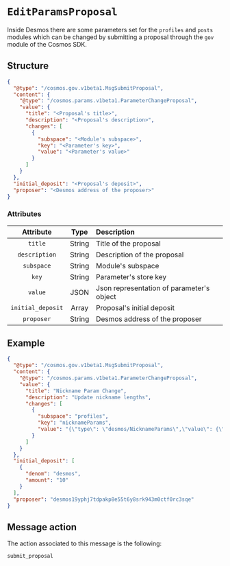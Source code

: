 # `EditParamsProposal`
Inside Desmos there are some parameters set for the `profiles` and `posts` modules which can be changed by submitting a
proposal through the `gov` module of the Cosmos SDK.

## Structure

```json
{
  "@type": "/cosmos.gov.v1beta1.MsgSubmitProposal",
  "content": {
    "@type": "/cosmos.params.v1beta1.ParameterChangeProposal",
    "value": {
      "title": "<Proposal's title>",
      "description": "<Proposal's description>",
      "changes": [
        {
          "subspace": "<Module's subspace>",
          "key": "<Parameter's key>",
          "value": "<Parameter's value>"
        }
      ]
    }
  },
  "initial_deposit": "<Proposal's deposit>",
  "proposer": "<Desmos address of the proposer>"
}
```

### Attributes
| Attribute | Type | Description |
| :-------: | :----: | :-------- |
| `title` | String | Title of the proposal |
| `description` | String | Description of the proposal |
| `subspace` | String | Module's subspace |
| `key` | String | Parameter's store key |
| `value` | JSON | Json representation of parameter's object |
| `initial_deposit` | Array | Proposal's initial deposit |
| `proposer` | String | Desmos address of the proposer |

## Example

```json
{
  "@type": "/cosmos.gov.v1beta1.MsgSubmitProposal",
  "content": {
    "@type": "/cosmos.params.v1beta1.ParameterChangeProposal",
    "value": {
      "title": "Nickname Param Change",
      "description": "Update nickname lengths",
      "changes": [
        {
          "subspace": "profiles",
          "key": "nicknameParams",
          "value": "{\"type\": \"desmos/NicknameParams\",\"value\": {\"min_nickname_len\":\"5\",\"max_nickname_len\":\"40\"}}"
        }
      ]
    }
  },
  "initial_deposit": [
    {
      "denom": "desmos",
      "amount": "10"
    }
  ],
  "proposer": "desmos19yphj7tdpakp8e55t6y8srk943m0ctf0rc3sqe"
}
```

## Message action
The action associated to this message is the following: 

```
submit_proposal
```